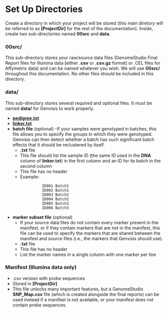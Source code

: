 # Set Up Directories

Create a directory in which your project will be stored (this main diretory will be referred to as **[ProjectDir]** for the rest of the documentation). Inside, create two sub-directories named **00src** and **data**.

### **00src/**
This sub-directory stores your raw/source data files (GenomeStudio Final Report files for Illumina data [either **.csv** or **.csv.gz** format] or .CEL files for Affymetrix data) and can be named whatever you wish. We will use **00src/** throughout this documentation. No other files should be included in this directory.

### **data/**
This sub-directory stores several required and optional files. It must be named **data/** for Genvisis to work properly.
- **[pedigree.txt](../#/documentation/GetStarted--set-up-pedigree-and-linker)**
- **[linker.txt ](../#/documentation/GetStarted--set-up-pedigree-and-linker)**
- **batch file** (optional)
    -If your samples were genotyped in batches, this file allows you to specify the groups in which they were genotyped. Genvisis can then detect whether a batch has such significant batch effects that it should be reclustered by itself.
    - **.txt** file
    - This file should list the sample ID (the same ID used in the **DNA** column of **linker.txt**) in the first column and an ID for its batch in the second column
    - This file has no header
    - Example:
   ```
                ID001 Batch1
                ID002 Batch1
                ID003 Batch2
                ID004 Batch2
                ID005 Batch3
                ID006 Batch3
   ```
- **marker subset file** (optional)
    - If your source data files do not contain every marker present in the manifest, or if they contain markers that are not in the manifest, this file can be used to specify the markers that are shared between the manifest and source files (i.e., the markers that Genvisis should use).
    - **.txt** file
    - This file has no header
    - List the marker names in a single column with one marker per line

### **Manifest** (Illumina data only)
- .csv version with probe sequences
- Stored in **[ProjectDir]**
- This file unlocks many important features, but a GenomeStudio **SNP_Map.csv** file (which is created alongside the final reports) can be used instead if a manifest is not available, or your manifest does not contain probe sequences.
